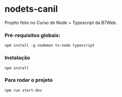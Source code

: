 # nodets-canil
Projeto feito no Curso de Node + Typescript da B7Web.

### Pré-requisitos globais:

`npm install -g nodemon ts-node typescript`

### Instalação
`npm install`

### Para rodar o projeto
`npm run start-dev`
